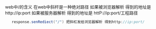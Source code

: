 web中/的含义
 在web中斜杆是一种绝对路径
 如果被浏览器解析 得到的地址是http://ip:port
 如果被服务器解析 得到的地址是 httP://ip:port/工程路径
 
 ```java 
    response.senRediect("/") 把斜杠发给浏览器解析 得到http://ip:port/

```
